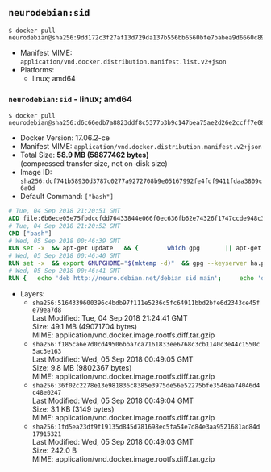 ## `neurodebian:sid`

```console
$ docker pull neurodebian@sha256:9dd172c3f27af13d729da137b556bb6560bfe7babea9d6660c89327dfa5c80e2
```

-	Manifest MIME: `application/vnd.docker.distribution.manifest.list.v2+json`
-	Platforms:
	-	linux; amd64

### `neurodebian:sid` - linux; amd64

```console
$ docker pull neurodebian@sha256:d6c66edb7a8823ddf8c5377b3b9c147bea75ae2d26e2ccff7e088c21dda07a80
```

-	Docker Version: 17.06.2-ce
-	Manifest MIME: `application/vnd.docker.distribution.manifest.v2+json`
-	Total Size: **58.9 MB (58877462 bytes)**  
	(compressed transfer size, not on-disk size)
-	Image ID: `sha256:dcf741b58930d3787c0277a9272708b9e05167992fe4fdf9411fdaa3809c6a0d`
-	Default Command: `["bash"]`

```dockerfile
# Tue, 04 Sep 2018 21:20:51 GMT
ADD file:6b6ece05e75fbdccfdd76433844e066f0ec636fb62e74326f1747ccde948c381 in / 
# Tue, 04 Sep 2018 21:20:52 GMT
CMD ["bash"]
# Wed, 05 Sep 2018 00:46:39 GMT
RUN set -x 	&& apt-get update 	&& { 		which gpg 		|| apt-get install -y --no-install-recommends gnupg 	; } 	&& { 		gpg --version | grep -q '^gpg (GnuPG) 1\.' 		|| apt-get install -y --no-install-recommends dirmngr 	; } 	&& rm -rf /var/lib/apt/lists/*
# Wed, 05 Sep 2018 00:46:40 GMT
RUN set -x 	&& export GNUPGHOME="$(mktemp -d)" 	&& gpg --keyserver ha.pool.sks-keyservers.net --recv-keys DD95CC430502E37EF840ACEEA5D32F012649A5A9 	&& gpg --export DD95CC430502E37EF840ACEEA5D32F012649A5A9 > /etc/apt/trusted.gpg.d/neurodebian.gpg 	&& rm -rf "$GNUPGHOME" 	&& apt-key list | grep neurodebian
# Wed, 05 Sep 2018 00:46:41 GMT
RUN { 	echo 'deb http://neuro.debian.net/debian sid main'; 	echo 'deb http://neuro.debian.net/debian data main'; 	echo '#deb-src http://neuro.debian.net/debian-devel sid main'; } > /etc/apt/sources.list.d/neurodebian.sources.list
```

-	Layers:
	-	`sha256:5164339600396c4bdb97f111e5236c5fc64911bbd2bfe6d2343ce45fe79ea7d8`  
		Last Modified: Tue, 04 Sep 2018 21:24:41 GMT  
		Size: 49.1 MB (49071704 bytes)  
		MIME: application/vnd.docker.image.rootfs.diff.tar.gzip
	-	`sha256:f185ca6e7d0cd49506bba7ca7161833ee6768c3cb1140c3e44c1550c5ac3e163`  
		Last Modified: Wed, 05 Sep 2018 00:49:05 GMT  
		Size: 9.8 MB (9802367 bytes)  
		MIME: application/vnd.docker.image.rootfs.diff.tar.gzip
	-	`sha256:36f02c2278e13e981836c8385e3975de56e52275bfe3546aa74046d4c48e0247`  
		Last Modified: Wed, 05 Sep 2018 00:49:04 GMT  
		Size: 3.1 KB (3149 bytes)  
		MIME: application/vnd.docker.image.rootfs.diff.tar.gzip
	-	`sha256:1fd5ea23df9f19135d845d781698ec5fa54e7d84e3aa9521681ad84d17915321`  
		Last Modified: Wed, 05 Sep 2018 00:49:03 GMT  
		Size: 242.0 B  
		MIME: application/vnd.docker.image.rootfs.diff.tar.gzip
